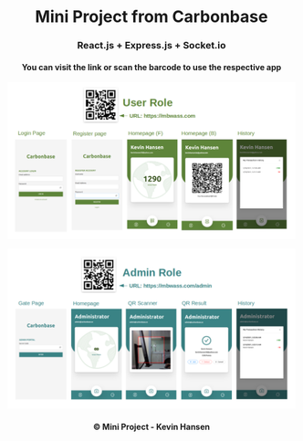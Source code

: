 # <center> Mini Project from Carbonbase</center>
### <center> React.js + Express.js + Socket.io</center>

#### <center>You can visit the link or scan the barcode to use the respective app

![](user.png)

![](admin.png)

#### <center>&#169; Mini Project - Kevin Hansen</center>
